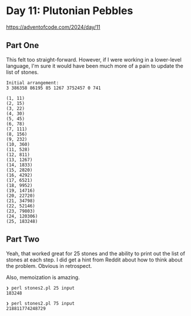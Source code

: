 # Day 11: Plutonian Pebbles

https://adventofcode.com/2024/day/11

## Part One

This felt too straight-forward. However, if I were working in a lower-level language, I'm sure it would have been much
more of a pain to update the list of stones.

```
Initial arrangement:
3 386358 86195 85 1267 3752457 0 741

(1, 11)
(2, 15)
(3, 22)
(4, 30)
(5, 45)
(6, 78)
(7, 111)
(8, 156)
(9, 232)
(10, 360)
(11, 528)
(12, 811)
(13, 1267)
(14, 1833)
(15, 2820)
(16, 4292)
(17, 6521)
(18, 9952)
(19, 14716)
(20, 22720)
(21, 34798)
(22, 52146)
(23, 79803)
(24, 120306)
(25, 183248)
```

## Part Two

Yeah, that worked great for 25 stones and the ability to print out the list of stones at each step. I did get a hint
from Reddit about how to think about the problem. Obvious in retrospect.

Also, memoization is amazing.

```
❯ perl stones2.pl 25 input
183248

❯ perl stones2.pl 75 input
218811774248729
```
